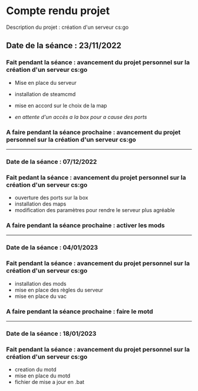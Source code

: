 # Compte rendu projet

Description du projet : création d'un serveur cs:go

## Date de la  séance : 23/11/2022

### **Fait pendant la séance : avancement du projet personnel sur la création d'un serveur cs:go**

- Mise en place du serveur
- installation de steamcmd
- mise en accord sur le choix de la map

- _en attente d'un accès a la box pour a cause des ports_

### A faire pendant la séance prochaine : avancement du projet personnel sur la création d'un serveur cs:go

---

### Date de la  séance : 07/12/2022

### **Fait pedant la séance : avancement du projet personnel sur la création d'un serveur cs:go**

- ouverture des ports sur la box
- installation des maps
- modification des paramètres pour rendre le serveur plus agréable

### **A faire pendant la séance prochaine : activer les mods**

---

### Date de la  séance : 04/01/2023

### **Fait pendant la séance : avancement du projet personnel sur la création d'un serveur cs:go**

- installation des mods
- mise en place des règles du serveur
- mise en place du vac

### **A faire pendant la séance prochaine : faire le motd**

---

### Date de la  séance : 18/01/2023

### **Fait pendant la séance : avancement du projet personnel sur la création d'un serveur cs:go**

- creation du motd
- mise en place du motd
- fichier de mise a jour en .bat


